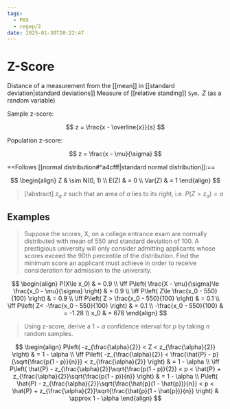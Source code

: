 ```yaml
---
tags:
  - PAS
  - cegep/2
date: 2025-01-30T20:22:47
---
```


# Z-Score

Distance of a measurement from the [[mean]] in [[standard deviation|standard deviations]]
Measure of [[relative standing]]
`Sym.` $Z$ (as a random variable)

Sample z-score:

$$
z = \frac{x - \overline{x}}{s}
$$

Population z-score:

$$
z = \frac{x - \mu}{\sigma}
$$

==Follows [[normal distribution#^a4cfff|standard normal distribution]]:==

$$
\begin{align}
Z & \sim N(0, 1) \\
E(Z) & = 0 \\
Var(Z) & = 1
\end{align}
$$

> [!abstract] $z_a$
> $z$ such that an area of $a$ lies to its right, i.e. $P(Z > z_a) = a$

## Examples

> Suppose the scores, X, on a college entrance exam are normally distributed with mean of 550 and standard deviation of 100. A prestigious university will only consider admitting applicants whose scores exceed the 90th percentile of the distribution. Find the minimum score an applicant must achieve in order to receive consideration for admission to the university.

$$
\begin{align}
P(X\le x_0) & = 0.9 \\
\iff P\left( \frac{X - \mu}{\sigma}\le \frac{x_0 - \mu}{\sigma} \right) & = 0.9 \\
\iff P\left( Z\le \frac{x_0 - 550}{100} \right) & = 0.9 \\
\iff P\left( Z > \frac{x_0 - 550}{100} \right) & = 0.1 \\
\iff P\left( Z< -\frac{x_0 - 550}{100} \right) & = 0.1 \\
-\frac{x_0 - 550}{100} & = -1.28 \\
x_0 & = 678
\end{align}
$$

> Using z-score, derive a $1 - a$ confidence interval for $p$ by taking $n$ random samples.

$$
\begin{align}
P\left( -z_{\frac{\alpha}{2}} < Z < z_{\frac{\alpha}{2}} \right) & = 1 - \alpha \\
\iff P\left( -z_{\frac{\alpha}{2}} < \frac{\hat{P} - p}{\sqrt{\frac{p(1 - p)}{n}}} < z_{\frac{\alpha}{2}} \right) & = 1 - \alpha \\
\iff P\left( \hat{P} - z_{\frac{\alpha}{2}}\sqrt{\frac{p(1 - p)}{2}} < p < \hat{P} + z_{\frac{\alpha}{2}}\sqrt{\frac{p(1 - p)}{n}} \right) & = 1 - \alpha \\
P\left( \hat{P} - z_{\frac{\alpha}{2}}\sqrt{\frac{\hat{p}(1 - \hat{p})}{n}} < p < \hat{P} + z_{\frac{\alpha}{2}}\sqrt{\frac{\hat{p}(1 - \hat{p})}{n}} \right) & \approx 1 - \alpha
\end{align}
$$